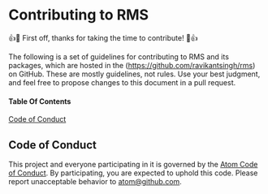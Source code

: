 # Contributing to RMS

:+1::tada: First off, thanks for taking the time to contribute! :tada::+1:

The following is a set of guidelines for contributing to RMS and its packages, which are hosted in the (https://github.com/ravikantsingh/rms) on GitHub. These are mostly guidelines, not rules. Use your best judgment, and feel free to propose changes to this document in a pull request.

#### Table Of Contents

[Code of Conduct](#code-of-conduct)


## Code of Conduct

This project and everyone participating in it is governed by the [Atom Code of Conduct](CODE_OF_CONDUCT.md). By participating, you are expected to uphold this code. Please report unacceptable behavior to [atom@github.com](mailto:atom@github.com).
